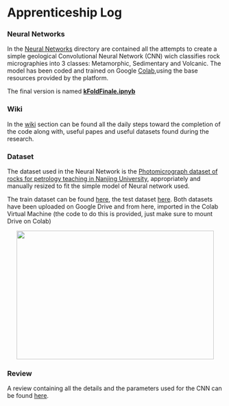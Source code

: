 # Apprenticeship Log
### Neural Networks
In the [Neural Networks](https://github.com/napolitanodst/Apprenticeship-log/tree/Apprenticeship-Code/Neural%20Networks) directory are contained all the attempts to create a simple geological Convolutional Neural Network (CNN) wich classifies rock micrographies into 3 classes: Metamorphic, Sedimentary and Volcanic.
The model has been coded and trained on Google [Colab](https://colab.research.google.com/),using the base resources provided by the platform.

The final version is named [**kFoldFinale.ipnyb**](https://github.com/napolitanodst/Apprenticeship-log/blob/Apprenticeship-Code/Neural%20Networks/kFoldFinal.ipynb)
### Wiki
In the [wiki](https://github.com/napolitanodst/Apprenticeship-log/wiki) section can be found all the daily steps toward the completion of the code along with, useful papes and useful datasets found during the research.
### Dataset
The dataset used in the Neural Network is the [Photomicrograph dataset of rocks for petrology teaching in Nanjing University](https://www.scidb.cn/en/detail?dataSetId=732953783604084736), appropriately and manually resized to fit the simple model of Neural network used.

The train dataset can be found [here](https://drive.google.com/file/d/19fSejs_bBJXOHll91BfHrzOXt7pf6ex9/view?usp=share_link), the test dataset [here](https://drive.google.com/file/d/19fSejs_bBJXOHll91BfHrzOXt7pf6ex9/view?usp=share_link).
Both datasets have been uploaded on Google Drive and from here, imported in the Colab Virtual Machine (the code to do this is provided, just make sure to mount Drive on Colab)
        <p align="center">
  <img width="460" height="300" src=https://user-images.githubusercontent.com/124696328/235658824-5a126ad5-17e1-4948-8d25-43973d9bf020.png>
</p>

### Review
A review containing all the details and the parameters used for the CNN can be found [here](https://github.com/napolitanodst/Apprenticeship-log/blob/Apprenticeship-Code/KFold_Review.pdf).
